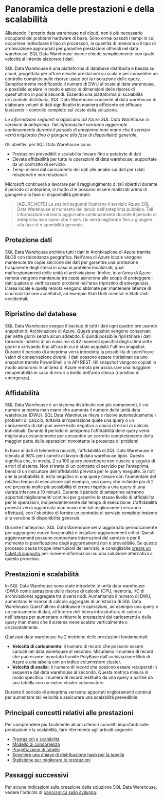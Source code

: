 <properties
   pageTitle="Panoramica delle prestazioni e della scalabilità | Microsoft Azure"
   description="Introduzione alle funzionalità per le prestazioni e la scalabilità di SQL Data Warehouse."
   services="sql-data-warehouse"
   documentationCenter="NA"
   authors="barbkess"
   manager="barbkess"
   editor=""/>

<tags
   ms.service="sql-data-warehouse"
   ms.devlang="NA"
   ms.topic="article"
   ms.tgt_pltfrm="NA"
   ms.workload="data-services"
   ms.date="03/03/2016"
   ms.author="barbkess;sonyama"/>

# Panoramica delle prestazioni e della scalabilità
Allestendo il proprio data warehouse nel cloud, non è più necessario occuparsi dei problemi hardware di base. Sono ormai passati i tempi in cui occorreva individuare il tipo di processori, la quantità di memoria o il tipo di archiviazione appropriati per garantire prestazioni ottimali nel data warehouse. SQL Data Warehouse invece chiede semplicemente con quale velocità si intende elaborare i dati.

SQL Data Warehouse è una piattaforma di database distribuita e basata sul cloud, progettata per offrire elevate prestazioni su scala e per consentire un controllo completo sulle risorse usate per la risoluzione delle query. Semplicemente modificando il numero di DWU allocate al data warehouse, è possibile scalare in modo elastico le dimensioni delle risorse di quest'ultimo in pochi secondi. Essendo una piattaforma di scalabilità orizzontale distribuita, SQL Data Warehouse consente al data warehouse di elaborare volumi di dati significativi in maniera efficiente ed efficace lasciando il controllo completo sul costo della soluzione.

*Le informazioni seguenti si applicano ad Azure SQL Data Warehouse in versione di anteprima. Tali informazioni verranno aggiornate continuamente durante il periodo di anteprima man mano che il servizio verrà migliorato fino a giungere alla fase di disponibilità generale.*

Gli obiettivi per SQL Data Warehouse sono:
-	Prestazioni prevedibili e scalabilità lineare fino a petabyte di dati
-	Elevata affidabilità per tutte le operazioni di data warehouse, supportate da un contratto di servizio.
-	Tempi minimi dal caricamento dei dati alle analisi sui dati per i dati relazionali e non relazionali

Microsoft continuerà a lavorare per il raggiungimento di tali obiettivi durante il periodo di anteprima, in modo che possano essere realizzati prima di giungere alla fase di disponibilità generale.

>[AZURE.NOTE] Le sezioni seguenti illustrano il servizio Azure SQL Data Warehouse al momento del lancio dell'anteprima pubblica. Tali informazioni verranno aggiornate continuamente durante il periodo di anteprima man mano che il servizio verrà migliorato fino a giungere alla fase di disponibilità generale.

## Protezione dati
SQL Data Warehouse archivia tutti i dati in Archiviazione di Azure tramite BLOB con ridondanza geografica. Nell'area di Azure locale vengono mantenute tre copie sincrone dei dati per garantire una protezione trasparente degli stessi in caso di problemi localizzati, quali malfunzionamenti delle unità di archiviazione. Inoltre, in un'area di Azure remota vengono mantenute tre copie asincrone allo scopo di proteggere i dati qualora si verificassero problemi nell'area (ripristino di emergenza). L'area locale e quella remota vengono abbinate per mantenere latenze di sincronizzazione accettabili, ad esempio Stati Uniti orientali e Stati Uniti occidentali.

## Ripristino del database
SQL Data Warehouse esegue il backup di tutti i dati ogni quattro ore usando snapshot di Archiviazione di Azure. Questi snapshot vengono conservati per sette giorni senza alcun addebito. È quindi possibile ripristinare i dati tornando indietro di un massimo di 42 momenti specifici degli ultimi sette giorni e arrivando fino all'ora in cui è stato acquisito l'ultimo snapshot. Durante il periodo di anteprima verrà introdotta la possibilità di specificare valori di conservazione diversi. I dati possono essere ripristinati da uno snapshot tramite PowerShell o le API REST. Gli snapshot vengono copiati in modo asincrono in un'area di Azure remota per assicurare una maggiore recuperabilità in caso di errori a livello dell'area stessa (ripristino di emergenza).

## Affidabilità
SQL Data Warehouse è un sistema distribuito con più componenti, il cui numero aumenta man mano che aumenta il numero delle unità data warehouse (DWU). SQL Data Warehouse rileva e risolve automaticamente i problemi di calcolo, tuttavia un'operazione quale una query o un caricamento di dati può avere esito negativo a causa di errori di calcolo individuali. Durante il periodo di anteprima l'affidabilità delle query verrà migliorata costantemente per consentire un corretto completamento della maggior parte delle operazioni nonostante la presenza di problemi

In base ai dati di telemetria raccolti, l'affidabilità di SQL Data Warehouse è stimata al 98% per i carichi di lavoro di data warehouse tipici. Questo significa che, in media, 2 su 100 query potrebbero non riuscire a seguito di errori di sistema. Non si tratta di un contratto di servizio per l'anteprima, bensì di un indicatore dell'affidabilità prevista per le query eseguite. Si noti che la probabilità di esito negativo di una query cresce con l'aumentare del relativo tempo di esecuzione (ad esempio, una query che richiede più di 2 ore presenta molte più possibilità di errore rispetto a una query di una durata inferiore a 10 minuti). Durante il periodo di anteprima verranno apportati miglioramenti continui per garantire lo stesso livello di affidabilità per le operazioni, indipendentemente dal tempo di esecuzione. L'affidabilità prevista verrà aggiornata man mano che tali miglioramenti verranno effettuati, con l'obiettivo di fornire un contratto di servizio completo insieme alla versione di disponibilità generale.

Durante l'anteprima, SQL Data Warehouse verrà aggiornato periodicamente per aggiungere nuove funzionalità e installare aggiornamenti critici. Questi aggiornamenti possono comportare interruzioni del servizio e per il momento la pianificazione degli aggiornamenti non è prevedibile. Se questo processo causa troppe interruzioni del servizio, è consigliabile [creare un ticket di supporto][] per ricevere informazioni su una soluzione alternativa a questo processo.

## Prestazioni e scalabilità
In SQL Data Warehouse sono state introdotte le unità data warehouse (DWU) come astrazione delle risorse di calcolo (CPU, memoria, I/O di archiviazione) aggregate tra diversi nodi. Aumentando il numero di DWU, aumentano le risorse di calcolo aggregate di un'istanza di SQL Data Warehouse. Quest'ultimo distribuisce le operazioni, ad esempio una query o un caricamento di dati, all'interno dell'intera infrastruttura di calcolo nell'istanza per aumentare o ridurre le prestazioni dei caricamenti e delle query man mano che il sistema viene scalato verticalmente o orizzontalmente.

Qualsiasi data warehouse ha 2 metriche delle prestazioni fondamentali:
- **Velocità di caricamento**: il numero di record che possono essere caricati nel data warehouse al secondo. Misuriamo il numero di record che può essere importato tramite PolyBase dall'archiviazione Blob di Azure a una tabella con un indice columnstore cluster.
- **Velocità di analisi**: il numero di record che possono essere recuperati in sequenza dal data warehouse al secondo. Questa metrica misura in modo specifico il numero di record restituito da una query a partire da una tabella con un indice cluster columnstore.

Durante il periodo di anteprima verranno apportati miglioramenti continui per aumentare tali velocità e assicurare una scalabilità prevedibile.

## Principali concetti relativi alle prestazioni

Per comprendere più facilmente alcuni ulteriori concetti importanti sulle prestazioni e la scalabilità, fare riferimento agli articoli seguenti:

- [Prestazioni e scalabilità][]
- [Modello di concorrenza][]
- [Progettazione di tabelle][]
- [Scegliere una chiave di distribuzione hash per la tabella][]
- [Statistiche per migliorare le prestazioni][]

## Passaggi successivi
Per alcune indicazioni sulla creazione della soluzione SQL Data Warehouse, vedere l'articolo di [panoramica sullo sviluppo][].

<!--Image references-->

<!--Article references-->

[Prestazioni e scalabilità]: sql-data-warehouse-performance-scale.md
[Modello di concorrenza]: sql-data-warehouse-develop-concurrency.md
[Progettazione di tabelle]: sql-data-warehouse-develop-table-design.md
[Scegliere una chiave di distribuzione hash per la tabella]: sql-data-warehouse-develop-hash-distribution-key.md
[Statistiche per migliorare le prestazioni]: sql-data-warehouse-develop-statistics.md
[panoramica sullo sviluppo]: sql-data-warehouse-overview-develop.md
[creare un ticket di supporto]: sql-data-warehouse-get-started-create-support-ticket.md

<!--MSDN references-->

<!--Other web references-->

<!---HONumber=AcomDC_0420_2016-->